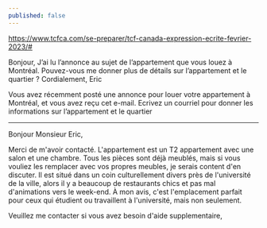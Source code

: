```yaml
---
published: false
---
```

https://www.tcfca.com/se-preparer/tcf-canada-expression-ecrite-fevrier-2023/#

Bonjour,
J’ai lu l’annonce au sujet de l’appartement que vous louez à Montréal. Pouvez-vous me donner plus de détails sur l’appartement et le quartier ?
Cordialement,
Eric

Vous avez récemment posté une annonce pour louer votre appartement à Montréal, et vous avez reçu cet e-mail. Ecrivez un courriel pour donner les informations sur l’appartement et le quartier

---
Bonjour Monsieur Eric,

Merci de m'avoir contacté. L'appartement est un T2 appartement avec une salon et une chambre. Tous les pièces sont déjà meublés, mais si vous vouliez les remplacer avec vos propres meubles, je serais content d'en discuter. Il est situé dans un coin culturellement divers près de l'université de la ville, alors il y a beaucoup de restaurants chics et pas mal d'animations vers le week-end. À mon avis, c'est l'emplacement parfait pour ceux qui étudient ou travaillent à l'université, mais non seulement.

Veuillez me contacter si vous avez besoin d'aide supplementaire,